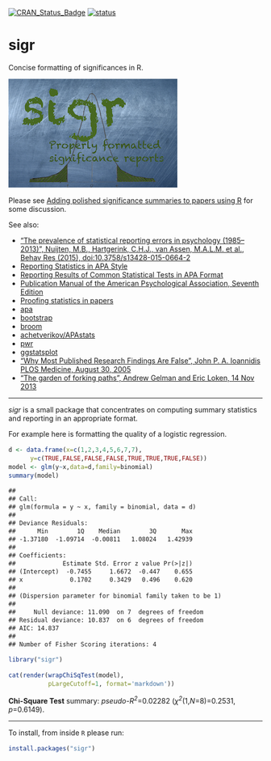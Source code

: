 
[![CRAN\_Status\_Badge](https://www.r-pkg.org/badges/version/sigr)](https://cran.r-project.org/package=sigr)
[![status](https://tinyverse.netlify.com/badge/sigr)](https://CRAN.R-project.org/package=sigr)

<!-- README.md is generated from README.Rmd. Please edit that file -->

# sigr

Concise formatting of significances in R.

![](https://github.com/WinVector/sigr/raw/master/tools/sigr.png)

Please see [Adding polished significance summaries to papers using
R](https://win-vector.com/2016/10/04/adding-polished-significance-summaries-to-papers-using-r/)
for some discussion.

See also:

  - [“The prevalence of statistical reporting errors in psychology
    (1985–2013)”, Nuijten, M.B., Hartgerink, C.H.J., van Assen,
    M.A.L.M. et al., Behav Res (2015),
    doi:10.3758/s13428-015-0664-2](https://link.springer.com/article/10.3758/s13428-015-0664-2)
  - [Reporting Statistics in APA
    Style](https://my.ilstu.edu/~jhkahn/apastats.html)
  - [Reporting Results of Common Statistical Tests in APA
    Format](https://depts.washington.edu/psych/files/writing_center/stats.pdf)
  - [Publication Manual of the American Psychological Association,
    Seventh
    Edition](https://apastyle.apa.org/products/publication-manual-7th-edition)
  - [Proofing statistics in
    papers](https://win-vector.com/2016/10/02/proofing-statistics-in-papers/)
  - [apa](https://CRAN.R-project.org/package=apa)
  - [bootstrap](https://CRAN.R-project.org/package=bootstrap)
  - [broom](https://cran.r-project.org/package=broom)
  - [achetverikov/APAstats](https://github.com/achetverikov/APAstats)
  - [pwr](https://CRAN.R-project.org/package=pwr)
  - [ggstatsplot](https://indrajeetpatil.github.io/ggstatsplot/)
  - [“Why Most Published Research Findings Are False”, John P. A.
    Ioannidis PLOS Medicine, August 30,
    2005](https://journals.plos.org/plosmedicine/article?id=10.1371/journal.pmed.0020124)
  - [“The garden of forking paths”, Andrew Gelman and Eric Loken, 14
    Nov 2013](http://www.stat.columbia.edu/~gelman/research/unpublished/p_hacking.pdf)

-----

*sigr* is a small package that concentrates on computing summary
statistics and reporting in an appropriate format.

For example here is formatting the quality of a logistic regression.

``` r
d <- data.frame(x=c(1,2,3,4,5,6,7,7),
      y=c(TRUE,FALSE,FALSE,FALSE,TRUE,TRUE,TRUE,FALSE))
model <- glm(y~x,data=d,family=binomial)
summary(model)
```

    ## 
    ## Call:
    ## glm(formula = y ~ x, family = binomial, data = d)
    ## 
    ## Deviance Residuals: 
    ##      Min        1Q    Median        3Q       Max  
    ## -1.37180  -1.09714  -0.00811   1.08024   1.42939  
    ## 
    ## Coefficients:
    ##             Estimate Std. Error z value Pr(>|z|)
    ## (Intercept)  -0.7455     1.6672  -0.447    0.655
    ## x             0.1702     0.3429   0.496    0.620
    ## 
    ## (Dispersion parameter for binomial family taken to be 1)
    ## 
    ##     Null deviance: 11.090  on 7  degrees of freedom
    ## Residual deviance: 10.837  on 6  degrees of freedom
    ## AIC: 14.837
    ## 
    ## Number of Fisher Scoring iterations: 4

``` r
library("sigr")
```

``` r
cat(render(wrapChiSqTest(model),
           pLargeCutoff=1, format='markdown'))
```

**Chi-Square Test** summary: *pseudo-<i>R<sup>2</sup></i>*=0.02282
(<i>χ<sup>2</sup></i>(1,*N*=8)=0.2531, *p*=0.6149).

-----

To install, from inside `R` please run:

``` r
install.packages("sigr")
```
